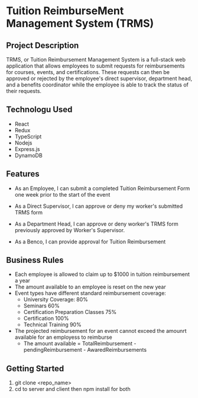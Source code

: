 # Tuition ReimburseMent Management System (TRMS)

## Project Description

TRMS, or Tuition Reimbursement Management System is a full-stack web application that allows employees to submit requests for reimbursements for courses, events, and certifications. These requests can then be approved or rejected by the employee's direct supervisor, department head, and a benefits coordinator while the employee is able to track the status of their requests.

## Technologu Used

* React
* Redux
* TypeScript
* Nodejs
* Express.js
* DynamoDB 

## Features

* As an Employee, I can submit a completed Tuition Reimbursement Form one week prior to the start of the event
  
* As a Direct Supervisor, I can approve or deny my worker's submitted TRMS form
* As a Department Head, I can approve or deny worker's TRMS form previously approved by Worker's Supervisor.
*  As a Benco, I can provide approval for Tuition Reimbursement
  
## Business Rules

* Each employee is allowed to claim up to $1000 in tuition reimbursement a year
* The amount available to an employee is reset on the new year
* Event types have different standard reimbursement coverage:
  * University Coverage: 80%
  * Seminars 60%
  * Certification Preparation Classes 75%
  * Certification 100%
  * Technical Training 90%
* The projected reimbursement for an event cannot exceed the amounrt available for an employess to reimburse 
  * The amount available = TotalReimbursement -  pendingReimbursement - AwaredReimbursements

## Getting Started

1. git clone <repo_name>
2. cd to server and client then npm install for both
